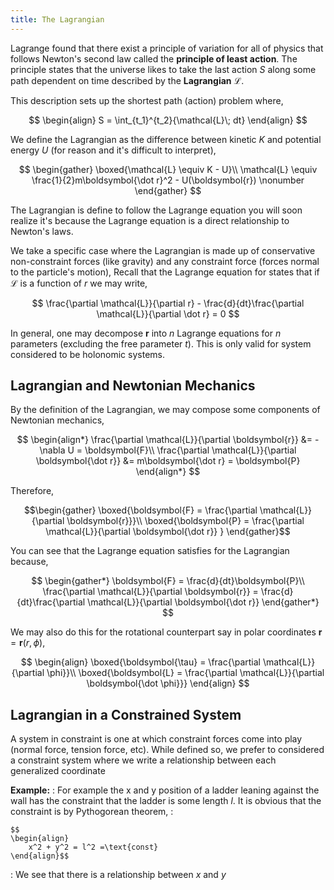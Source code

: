 ```yaml
---
title: The Lagrangian
---
```


Lagrange found that there exist a principle of variation for all of physics that follows Newton's second law called the **principle of least action**. The principle states that the universe likes to take the last action $S$ along some path dependent on time described by the **Lagrangian** $\mathcal{L}$. 

This description sets up the shortest path (action) problem where,

$$
\begin{align}
    S = \int_{t_1}^{t_2}{\mathcal{L}\; dt}
\end{align}
$$

We define the Lagrangian as the difference between kinetic $K$ and potential energy $U$ (for reason and it's difficult to interpret),

$$
\begin{gather}
    \boxed{\mathcal{L} \equiv K - U}\\
    \mathcal{L} \equiv \frac{1}{2}m\boldsymbol{\dot r}^2 - U(\boldsymbol{r}) \nonumber
\end{gather}
$$

The Lagrangian is define to follow the Lagrange equation you will soon realize it's because the Lagrange equation is a direct relationship to Newton's laws.

We take a specific case where the Lagrangian is made up of conservative non-constraint forces (like gravity) and any constraint force (forces normal to the particle's motion), Recall that the Lagrange equation for states that if $\mathcal{L}$ is a function of $r$ we may write,

$$
    \frac{\partial \mathcal{L}}{\partial r} - \frac{d}{dt}\frac{\partial \mathcal{L}}{\partial \dot r} = 0
$$

In general, one may decompose $\boldsymbol{r}$ into $n$ Lagrange equations for $n$ parameters (excluding the free parameter $t$). This is only valid for system considered to be holonomic systems.

## Lagrangian and Newtonian Mechanics

By the definition of the Lagrangian, we may compose some components of Newtonian mechanics,

$$
\begin{align*}
    \frac{\partial \mathcal{L}}{\partial \boldsymbol{r}} &= -\nabla U = \boldsymbol{F}\\
    \frac{\partial \mathcal{L}}{\partial \boldsymbol{\dot r}} &= m\boldsymbol{\dot r} = \boldsymbol{P}
\end{align*}
$$

Therefore,

$$\begin{gather}
    \boxed{\boldsymbol{F} = \frac{\partial \mathcal{L}}{\partial \boldsymbol{r}}}\\
    \boxed{\boldsymbol{P} = \frac{\partial \mathcal{L}}{\partial \boldsymbol{\dot r}} }
\end{gather}$$

You can see that the Lagrange equation satisfies for the Lagrangian because,

$$
\begin{gather*}
    \boldsymbol{F} = \frac{d}{dt}\boldsymbol{P}\\
    \frac{\partial \mathcal{L}}{\partial \boldsymbol{r}} = \frac{d}{dt}\frac{\partial \mathcal{L}}{\partial \boldsymbol{\dot r}}
\end{gather*}
$$

We may also do this for the rotational counterpart say in polar coordinates $\boldsymbol{r} = \boldsymbol{r}(r,\phi)$,

$$
\begin{align}
    \boxed{\boldsymbol{\tau} = \frac{\partial \mathcal{L}}{\partial \phi}}\\
    \boxed{\boldsymbol{L} = \frac{\partial \mathcal{L}}{\partial \boldsymbol{\dot \phi}}}
\end{align}
$$

## Lagrangian in a Constrained System
A system in constraint is one at which constraint forces come into play (normal force, tension force, etc). While defined so, we prefer to considered a constraint system where we write a relationship between each generalized coordinate

**Example:** 
: For example the x and y position of a ladder leaning against the wall has the constraint that the ladder is some length $l$. It is obvious that the constraint is by Pythogorean theorem,
: 

    $$
    \begin{align}
        x^2 + y^2 = l^2 =\text{const}
    \end{align}$$

: We see that there is a relationship between $x$ and $y$